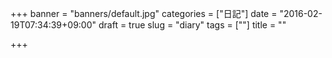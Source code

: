 +++
banner = "banners/default.jpg"
categories = ["日記"]
date = "2016-02-19T07:34:39+09:00"
draft = true
slug = "diary"
tags = [""]
title = ""

+++

